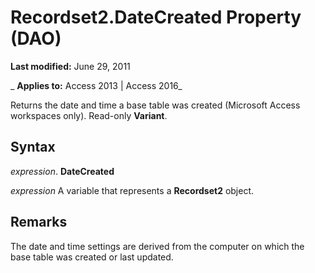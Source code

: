 
# Recordset2.DateCreated Property (DAO)

 **Last modified:** June 29, 2011

 _ **Applies to:** Access 2013 | Access 2016_

Returns the date and time a base table was created (Microsoft Access workspaces only). Read-only  **Variant**.


## Syntax

 _expression_. **DateCreated**

 _expression_ A variable that represents a **Recordset2** object.


## Remarks

The date and time settings are derived from the computer on which the base table was created or last updated.

